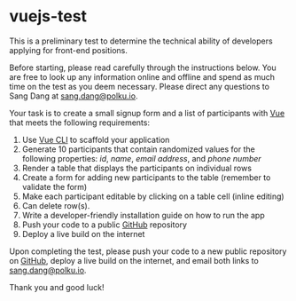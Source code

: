 # vuejs-test

This is a preliminary test to determine the technical ability of developers applying for front-end positions.

Before starting, please read carefully through the instructions below. You are free to look up any information online and offline and spend as much time on the test as you deem necessary. Please direct any questions to Sang Dang at
sang.dang@polku.io.

Your task is to create a small signup form and a list of participants with
[Vue](https://github.com/vuejs/vue) that meets the following
requirements:

1. Use [Vue CLI](https://github.com/vuejs/vue-cli) to scaffold your application
2. Generate 10 participants that contain randomized values for the following properties: *id*, *name*, *email address*, and *phone number*
3. Render a table that displays the participants on individual rows
4. Create a form for adding new participants to the table (remember to validate the form)
5. Make each participant editable by clicking on a table cell (inline editing)
6. Can delete row(s).
7. Write a developer-friendly installation guide on how to run the app
8. Push your code to a public [GitHub](https://github.com) repository
9. Deploy a live build on the internet

Upon completing the test, please push your code to a new public repository on [GitHub](https://github.com), deploy a live build on the internet, and email both links to sang.dang@polku.io.

Thank you and good luck!
